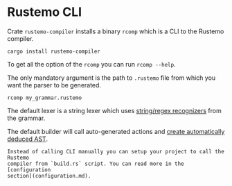 # Rustemo CLI

Crate `rustemo-compiler` installs a binary `rcomp` which is a CLI to the Rustemo
compiler.

```
cargo install rustemo-compiler
```

To get all the option of the `rcomp` you can run `rcomp --help`.

The only mandatory argument is the path to `.rustemo` file from which you want
the parser to be generated.

```
rcomp my_grammar.rustemo
```

The default lexer is a string lexer which uses [string/regex
recognizers](grammar_language.md#terminals) from the grammar.

The default builder will call auto-generated actions and [create automatically
deduced AST](builders.md#default-builder).

```admonish note
Instead of calling CLI manually you can setup your project to call the Rustemo
compiler from `build.rs` script. You can read more in the [configuration
section](configuration.md).
```
